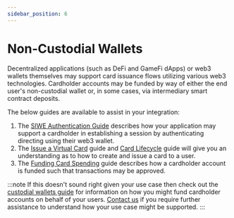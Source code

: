 ```yaml
---
sidebar_position: 6
---
```


# Non-Custodial Wallets

Decentralized applications (such as DeFi and GameFi dApps) or web3 wallets themselves may support card issuance flows utilizing various web3 technologies. Cardholder accounts may be funded by way of either the end user's non-custodial wallet or, in some cases, via intermediary smart contract deposits.

The below guides are available to assist in your integration: 
1. The [SIWE Authentication Guide](/guides/authentication#siwe-authentication) describes how your application may support a cardholder in establishing a session by authenticating directing using their web3 wallet.
1. The [Issue a Virtual Card](/guides/issue-a-virtual-card) guide and [Card Lifecycle](/guides/card-lifecycle) guide will give you an understanding as to how to create and issue a card to a user.
1. The [Funding Card Spending](/guides/funding-card-spending) guide describes how a cardholder account is funded such that transactions may be approved.


:::note
If this doesn't sound right given your use case then check out the [custodial wallets guide](/guides/custodial-wallets) for information on how you might fund cardholder accounts on behalf of your users. [Contact us](https://immersve.com/contact/) if you require further assistance to understand how your use case might be supported.
:::